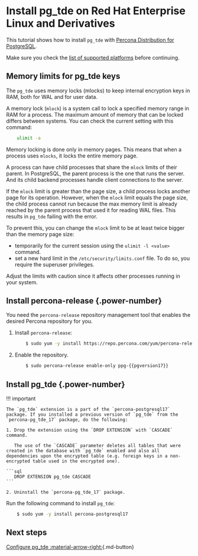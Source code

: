 # Install pg_tde on Red Hat Enterprise Linux and Derivatives

This tutorial shows how to install `pg_tde` with [Percona Distribution for PostgreSQL](https://docs.percona.com/postgresql/latest/index.html).

Make sure you check the [list of supported platforms](install.md#__tabbed_1_1) before continuing.

## Memory limits for pg_tde keys

The `pg_tde` uses memory locks (mlocks) to keep internal encryption keys in RAM, both for WAL and for user data.  

A memory lock (`mlock`) is a system call to lock a specified memory range in RAM for a process. The maximum amount of memory that can be locked differs between systems. You can check the current setting with this command:

```bash
    ulimit -a 
```

Memory locking is done only in memory pages. This means that when a process uses `mlocks`, it locks the entire memory page.

A process can have child processes that share the `mlock` limits of their parent. In PostgreSQL, the parent process is the one that runs the server. And its child backend processes handle client connections to the server.

If the `mlock` limit is greater than the page size, a child process locks another page for its operation. However, when the `mlock` limit equals the page size, the child process cannot run because the max memory limit is already reached by the parent process that used it for reading WAL files. This results in `pg_tde` failing with the error.

To prevent this, you can change the `mlock` limit to be at least twice bigger than the memory page size:

* temporarily for the current session using the `ulimit -l <value>` command.
* set a new hard limit in the `/etc/security/limits.conf` file. To do so, you require the superuser privileges.

Adjust the limits with caution since it affects other processes running in your system.

## Install percona-release {.power-number}

You need the `percona-release` repository management tool that enables the desired Percona repository for you.

1. Install `percona-release`:

    ```{.bash data-prompt="$"}
        $ sudo yum -y install https://repo.percona.com/yum/percona-release-latest.noarch.rpm 
    ```

2. Enable the repository.

    ```{.bash data-prompt="$"}
        $ sudo percona-release enable-only ppg-{{pgversion17}} 
    ```

## Install pg_tde {.power-number}

!!! important

    The `pg_tde` extension is a part of the `percona-postgresql17` package. If you installed a previous version of `pg_tde` from the `percona-pg_tde_17` package, do the following:

    1. Drop the extension using the `DROP EXTENSION` with `CASCADE` command.

       The use of the `CASCADE` parameter deletes all tables that were created in the database with `pg_tde` enabled and also all dependencies upon the encrypted table (e.g. foreign keys in a non-encrypted table used in the encrypted one).    

    ```sql
       DROP EXTENSION pg_tde CASCADE
    ```

    2. Uninstall the `percona-pg_tde_17` package.  
    
Run the following command to install `pg_tde`:

```{.bash data-prompt="$"}
    $ sudo yum -y install percona-postgresql17 
```

## Next steps

[Configure pg_tde :material-arrow-right:](setup.md){.md-button}
